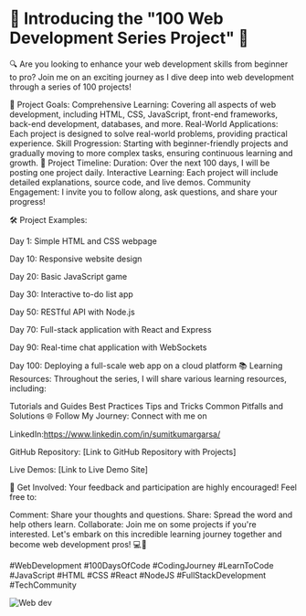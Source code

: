 # 🚀 Introducing the "100 Web Development Series Project" 🚀
🔍 Are you looking to enhance your web development skills from beginner to pro? Join me on an exciting journey as I dive deep into web development through a series of 100 projects!

🎯 Project Goals:
Comprehensive Learning: Covering all aspects of web development, including HTML, CSS, JavaScript, front-end frameworks, back-end development, databases, and more.
Real-World Applications: Each project is designed to solve real-world problems, providing practical experience.
Skill Progression: Starting with beginner-friendly projects and gradually moving to more complex tasks, ensuring continuous learning and growth.
📅 Project Timeline:
Duration: Over the next 100 days, I will be posting one project daily.
Interactive Learning: Each project will include detailed explanations, source code, and live demos.
Community Engagement: I invite you to follow along, ask questions, and share your progress!

🛠️ Project Examples:

Day 1: Simple HTML and CSS webpage

Day 10: Responsive website design

Day 20: Basic JavaScript game

Day 30: Interactive to-do list app

Day 50: RESTful API with Node.js

Day 70: Full-stack application with React and Express

Day 90: Real-time chat application with WebSockets

Day 100: Deploying a full-scale web app on a cloud platform
📚 Learning Resources:
Throughout the series, I will share various learning resources, including:

Tutorials and Guides
Best Practices
Tips and Tricks
Common Pitfalls and Solutions
🌐 Follow My Journey:
Connect with me on 

LinkedIn:https://www.linkedin.com/in/sumitkumargarsa/

GitHub Repository: [Link to GitHub Repository with Projects]

Live Demos: [Link to Live Demo Site]

💬 Get Involved:
Your feedback and participation are highly encouraged! Feel free to:

Comment: Share your thoughts and questions.
Share: Spread the word and help others learn.
Collaborate: Join me on some projects if you're interested.
Let's embark on this incredible learning journey together and become web development pros! 💻🌟

#WebDevelopment #100DaysOfCode #CodingJourney #LearnToCode #JavaScript #HTML #CSS #React #NodeJS #FullStackDevelopment #TechCommunity

![Web dev](https://github.com/sumitkumargarssa/100-Web-Development-Series-Project/assets/95330561/bc7f9bf2-40ad-4d0c-93ed-9d5369fef252)
